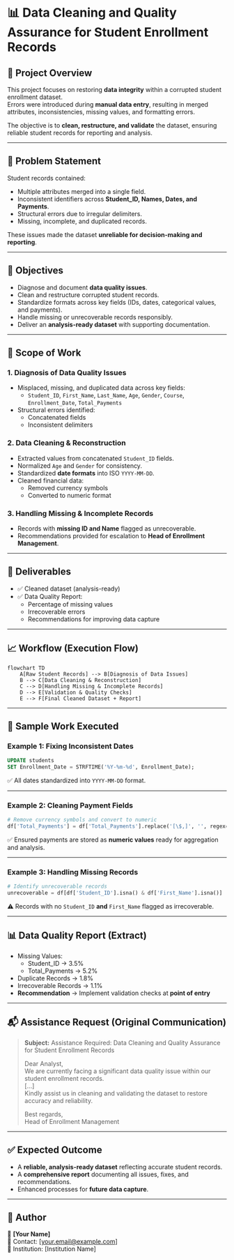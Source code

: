 # 📊 Data Cleaning and Quality Assurance for Student Enrollment Records

## 📌 Project Overview
This project focuses on restoring **data integrity** within a corrupted student enrollment dataset.  
Errors were introduced during **manual data entry**, resulting in merged attributes, inconsistencies, missing values, and formatting errors.  

The objective is to **clean, restructure, and validate** the dataset, ensuring reliable student records for reporting and analysis.

---

## 🚨 Problem Statement
Student records contained:
- Multiple attributes merged into a single field.  
- Inconsistent identifiers across **Student_ID, Names, Dates, and Payments**.  
- Structural errors due to irregular delimiters.  
- Missing, incomplete, and duplicated records.  

These issues made the dataset **unreliable for decision-making and reporting**.

---

## 🎯 Objectives
- Diagnose and document **data quality issues**.  
- Clean and restructure corrupted student records.  
- Standardize formats across key fields (IDs, dates, categorical values, and payments).  
- Handle missing or unrecoverable records responsibly.  
- Deliver an **analysis-ready dataset** with supporting documentation.  

---

## 🔎 Scope of Work

### 1. Diagnosis of Data Quality Issues
- Misplaced, missing, and duplicated data across key fields:
  - `Student_ID`, `First_Name`, `Last_Name`, `Age`, `Gender`, `Course`, `Enrollment_Date`, `Total_Payments`  
- Structural errors identified:
  - Concatenated fields  
  - Inconsistent delimiters  

### 2. Data Cleaning & Reconstruction
- Extracted values from concatenated `Student_ID` fields.  
- Normalized `Age` and `Gender` for consistency.  
- Standardized **date formats** into ISO `YYYY-MM-DD`.  
- Cleaned financial data:
  - Removed currency symbols  
  - Converted to numeric format  

### 3. Handling Missing & Incomplete Records
- Records with **missing ID and Name** flagged as unrecoverable.  
- Recommendations provided for escalation to **Head of Enrollment Management**.  

---

## 📑 Deliverables
- ✅ Cleaned dataset (analysis-ready)  
- ✅ Data Quality Report:
  - Percentage of missing values  
  - Irrecoverable errors  
  - Recommendations for improving data capture  

---

## 📈 Workflow (Execution Flow)

```mermaid
flowchart TD
    A[Raw Student Records] --> B[Diagnosis of Data Issues]
    B --> C[Data Cleaning & Reconstruction]
    C --> D[Handling Missing & Incomplete Records]
    D --> E[Validation & Quality Checks]
    E --> F[Final Cleaned Dataset + Report]
```

---

## 🧪 Sample Work Executed

### Example 1: Fixing Inconsistent Dates
```sql
UPDATE students
SET Enrollment_Date = STRFTIME('%Y-%m-%d', Enrollment_Date);
```

✅ All dates standardized into `YYYY-MM-DD` format.  

---

### Example 2: Cleaning Payment Fields
```python
# Remove currency symbols and convert to numeric
df['Total_Payments'] = df['Total_Payments'].replace('[\$,]', '', regex=True).astype(float)
```

✅ Ensured payments are stored as **numeric values** ready for aggregation and analysis.  

---

### Example 3: Handling Missing Records
```python
# Identify unrecoverable records
unrecoverable = df[df['Student_ID'].isna() & df['First_Name'].isna()]
```

⚠️ Records with no `Student_ID` **and** `First_Name` flagged as irrecoverable.  

---

## 📊 Data Quality Report (Extract)
- Missing Values:
  - Student_ID → 3.5%  
  - Total_Payments → 5.2%  
- Duplicate Records → 1.8%  
- Irrecoverable Records → 1.1%  
- **Recommendation** → Implement validation checks at **point of entry**  

---

## 📬 Assistance Request (Original Communication)

> **Subject:** Assistance Required: Data Cleaning and Quality Assurance for Student Enrollment Records  
>
> Dear Analyst,  
> We are currently facing a significant data quality issue within our student enrollment records.  
> [...]  
> Kindly assist us in cleaning and validating the dataset to restore accuracy and reliability.  
>
> Best regards,  
> Head of Enrollment Management  

---

## ✅ Expected Outcome
- A **reliable, analysis-ready dataset** reflecting accurate student records.  
- A **comprehensive report** documenting all issues, fixes, and recommendations.  
- Enhanced processes for **future data capture**.  

---

## 📌 Author
👤 **[Your Name]**  
📧 Contact: [your.email@example.com]  
🏫 Institution: [Institution Name]  
